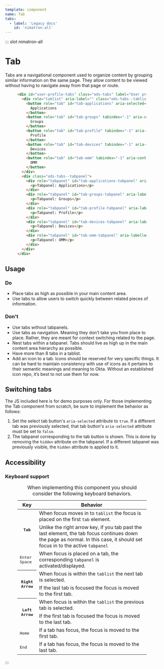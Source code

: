 ```yaml
---
template: component
name: Tab
tabs:
  - label: 'Legacy docs'
    id: 'nimatron-all'
---
```


::: slot nimatron-all

# Tab

Tabs are a navigational component used to organize content by grouping similar information on the same page. They allow content to be viewed without having to navigate away from that page or route.

<figure class="nimatron--example">
  <div class="nimatron--rendered">
    <OdsTabs label="User profile options" :active="tabs.active" :tablist="tabs.tablist" :id="tabs.id">
      <template slot="tab-applications"><p>Tabpanel: Applications</p></template>
      <template slot="tab-groups"><p>Tabpanel: Groups</p></template>
      <template slot="tab-profile"><p>Tabpanel: Profile</p></template>
      <template slot="tab-devices"><p>Tabpanel: Devices</p></template>
      <template slot="tab-omm"><p>Tabpanel: OMM</p></template>
    </OdsTabs>
  </div>

```html
<div id="user-profile-tabs" class="ods-tabs" label="User profile options">
  <div role="tablist" aria-label="" class="ods-tabs--tablist">
    <button role="tab" id="tab-applications" aria-selected="true" tabindex="0" aria-controls="tab-applications-tabpanel" class="ods-tabs--tab">
      Applications
    </button>
    <button role="tab" id="tab-groups" tabindex="-1" aria-controls="tab-groups-tabpanel" class="ods-tabs--tab">
      Groups
    </button>
    <button role="tab" id="tab-profile" tabindex="-1" aria-controls="tab-profile-tabpanel" class="ods-tabs--tab">
      Profile
    </button>
    <button role="tab" id="tab-devices" tabindex="-1" aria-controls="tab-devices-tabpanel" class="ods-tabs--tab">
      Devices
    </button>
    <button role="tab" id="tab-omm" tabindex="-1" aria-controls="tab-omm-tabpanel" class="ods-tabs--tab">
      OMM
    </button>
  </div>
  <div class="ods-tabs--tabpanel">
    <div role="tabpanel" id="tab-applications-tabpanel" aria-labelledby="tab-applications" tabindex="0">
      <p>Tabpanel: Applications</p>
    </div>
    <div role="tabpanel" id="tab-groups-tabpanel" aria-labelledby="tab-groups" hidden="hidden" tabindex="0">
      <p>Tabpanel: Groups</p>
    </div>
    <div role="tabpanel" id="tab-profile-tabpanel" aria-labelledby="tab-profile" hidden="hidden" tabindex="0">
      <p>Tabpanel: Profile</p>
    </div>
    <div role="tabpanel" id="tab-devices-tabpanel" aria-labelledby="tab-devices" hidden="hidden" tabindex="0">
      <p>Tabpanel: Devices</p>
    </div>
    <div role="tabpanel" id="tab-omm-tabpanel" aria-labelledby="tab-omm" hidden="hidden" tabindex="0">
      <p>Tabpanel: OMM</p>
    </div>
  </div>
</div>
```
</figure>

## Usage

### Do

- Place tabs as high as possible in your main content area.
- Use tabs to allow users to switch quickly between related pieces of information.

### Don't

- Use tabs without tabpanels.
- Use tabs as navigation. Meaning they don’t take you from place to place. Rather, they are meant for context switching related to the page.
- Nest tabs within a tabpanel. Tabs should live as high up in the main content area hierarchy as possible.
- Have more than 8 tabs in a tablist.
- Add an icon to a tab. Icons should be reserved for very specific things. It can be hard to maintain consistency with use of icons as it pertains to their semantic meanings and meaning to Okta. Without an established icon repo, it’s best to not use them for now.

## Switching tabs

The JS included here is for demo purposes only. For those implementing the Tab component from scratch, be sure to implement the behavior as follows:

1. Set the select tab button's `aria-selected` attribute to `true`. If a different tab was previously selected, that tab button's `aria-selected` attribute must be set to `false`.
2. The tabpanel corresponding to the tab button is shown. This is done by removing the `hidden` attribute on the tabpanel. If a different tabpanel was previously visible, the `hidden` attribute is applied to it.


## Accessibility

### Keyboard support
<figure class="ods-table--figure">
  <table class="ods-table">
    <caption>When implementing this component you should consider the following keyboard behaviors.</caption>
    <thead>
      <tr>
        <th scope="column">Key</th>
        <th scope="column">Behavior</th>
      </tr>
    </thead>
    <tbody>
      <tr>
        <th scope="row" rowspan="2"><kbd>Tab</kbd></th>
        <td>When focus moves in to <code>tablist</code> the focus is placed on the first <code>tab</code> element.</td>
      </tr>
      <tr>
        <td>Unlike the right arrow key, if you tab past the last element, the tab focus continues down the page as normal. In this case, it should set focus in to the active <code>tabpanel</code></td>
      </tr>
      <tr>
        <td><kbd>Enter</kbd> <kbd>Space</kbd></td>
        <td>When focus is placed on a tab, the corresponding <code>tabpanel</code> is activated/displayed.</td>
      </tr>
      <tr>
        <th scope="row" rowspan="2"><kbd>Right Arrow</kbd></th>
        <td>When focus is within the <code>tablist</code> the next tab is selected.</td>
      </tr>
      <tr>
        <td>If the last tab is focused the focus is moved to the first tab.</td>
      </tr>
      <tr>
        <th scope="row" rowspan="2"><kbd>Left Arrow</kbd></th>
        <td>When focus is within the <code>tablist</code> the previous tab is selected.</td>
      </tr>
      <tr>
        <td>If the first tab is focused the focus is moved to the last tab.</td>
      </tr>
      <tr>
        <td><kbd>Home</kbd></td>
        <td>If a tab has focus, the focus is moved to the first tab.</td>
      </tr>
      <tr>
        <td><kbd>End</kbd></td>
        <td>If a tab has focus, the focus is moved to the last tab.</td>
      </tr>
    </tbody>
  </table>
</figure>

<script>
export default {
  data () {
    return {
      tabs: {
        id: 'user-profile-tabs',
        active: "tab-applications",
        tablist: [
          { id: "tab-applications", label: 'Applications' },
          { id: "tab-groups", label: 'Groups' },
          { id: "tab-profile", label: 'Profile' },
          { id: "tab-devices", label: 'Devices' },
          { id: "tab-omm", label: 'OMM' }
        ]
      }
    }
  }
}
</script>

:::
